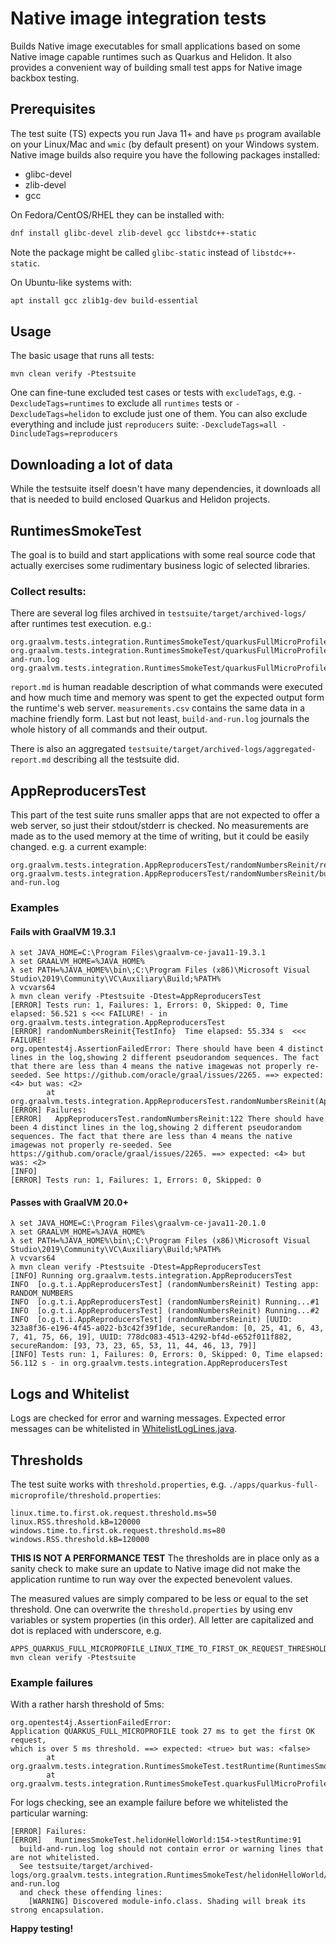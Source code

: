 # Native image integration tests
Builds Native image executables for small applications based on some Native image capable runtimes such
as Quarkus and Helidon. It also provides a convenient way of building small test apps for Native image backbox testing.

## Prerequisites

The test suite (TS) expects you run Java 11+ and have ```ps``` program available on your Linux/Mac
and ```wmic``` (by default present) on your Windows system.
Native image builds also require you have the following packages installed:
* glibc-devel
* zlib-devel
* gcc

On Fedora/CentOS/RHEL they can be installed with:
```bash
dnf install glibc-devel zlib-devel gcc libstdc++-static
```
Note the package might be called `glibc-static` instead of `libstdc++-static`.

On Ubuntu-like systems with:
```bash
apt install gcc zlib1g-dev build-essential
```

## Usage

The basic usage that runs all tests:
```
mvn clean verify -Ptestsuite
```

One can fine-tune excluded test cases or tests with `excludeTags`, e.g. `-DexcludeTags=runtimes`
to exclude all `runtimes` tests or `-DexcludeTags=helidon` to exclude just one of them. 
You can also exclude everything and include just `reproducers` suite: `-DexcludeTags=all -DincludeTags=reproducers`

## Downloading a lot of data

While the testsuite itself doesn't have many dependencies, it downloads all that is needed
to build enclosed Quarkus and Helidon projects.

## RuntimesSmokeTest

The goal is to build and start applications with some real source code that actually
exercises some rudimentary business logic of selected libraries.

### Collect results:

There are several log files archived in `testsuite/target/archived-logs/` after runtimes test execution. e.g.:

```
org.graalvm.tests.integration.RuntimesSmokeTest/quarkusFullMicroProfile/report.md
org.graalvm.tests.integration.RuntimesSmokeTest/quarkusFullMicroProfile/build-and-run.log
org.graalvm.tests.integration.RuntimesSmokeTest/quarkusFullMicroProfile/measurements.csv
```

`report.md` is human readable description of what commands were executed and how much time and memory was spent to
get the expected output form the runtime's web server. `measurements.csv` contains the same data in a machine friendly form.
Last but not least, `build-and-run.log` journals the whole history of all commands and their output.

There is also an aggregated `testsuite/target/archived-logs/aggregated-report.md` describing all the testsuite did.

## AppReproducersTest

This part of the test suite runs smaller apps that are not expected to offer a web server, so just their stdout/stderr
is checked. No measurements are made as to the used memory at the time of writing, but it could be easily changed.
e.g. a current example:

```
org.graalvm.tests.integration.AppReproducersTest/randomNumbersReinit/report.md
org.graalvm.tests.integration.AppReproducersTest/randomNumbersReinit/build-and-run.log
``` 

### Examples
#### Fails with GraalVM 19.3.1
```
λ set JAVA_HOME=C:\Program Files\graalvm-ce-java11-19.3.1
λ set GRAALVM_HOME=%JAVA_HOME%
λ set PATH=%JAVA_HOME%\bin\;C:\Program Files (x86)\Microsoft Visual Studio\2019\Community\VC\Auxiliary\Build;%PATH%
λ vcvars64
λ mvn clean verify -Ptestsuite -Dtest=AppReproducersTest
[ERROR] Tests run: 1, Failures: 1, Errors: 0, Skipped: 0, Time elapsed: 56.521 s <<< FAILURE! - in org.graalvm.tests.integration.AppReproducersTest
[ERROR] randomNumbersReinit{TestInfo}  Time elapsed: 55.334 s  <<< FAILURE!
org.opentest4j.AssertionFailedError: There should have been 4 distinct lines in the log,showing 2 different pseudorandom sequences. The fact that there are less than 4 means the native imagewas not properly re-seeded. See https://github.com/oracle/graal/issues/2265. ==> expected: <4> but was: <2>
        at org.graalvm.tests.integration.AppReproducersTest.randomNumbersReinit(AppReproducersTest.java:122)
[ERROR] Failures:
[ERROR]   AppReproducersTest.randomNumbersReinit:122 There should have been 4 distinct lines in the log,showing 2 different pseudorandom sequences. The fact that there are less than 4 means the native imagewas not properly re-seeded. See https://github.com/oracle/graal/issues/2265. ==> expected: <4> but was: <2>
[INFO]
[ERROR] Tests run: 1, Failures: 1, Errors: 0, Skipped: 0
```

#### Passes with GraalVM 20.0+
```
λ set JAVA_HOME=C:\Program Files\graalvm-ce-java11-20.1.0
λ set GRAALVM_HOME=%JAVA_HOME%
λ set PATH=%JAVA_HOME%\bin\;C:\Program Files (x86)\Microsoft Visual Studio\2019\Community\VC\Auxiliary\Build;%PATH%
λ vcvars64
λ mvn clean verify -Ptestsuite -Dtest=AppReproducersTest
[INFO] Running org.graalvm.tests.integration.AppReproducersTest
INFO  [o.g.t.i.AppReproducersTest] (randomNumbersReinit) Testing app: RANDOM_NUMBERS
INFO  [o.g.t.i.AppReproducersTest] (randomNumbersReinit) Running...#1
INFO  [o.g.t.i.AppReproducersTest] (randomNumbersReinit) Running...#2
INFO  [o.g.t.i.AppReproducersTest] (randomNumbersReinit) [UUID: 323a8f36-e196-4f45-a022-b3c42f39f1de, secureRandom: [0, 25, 41, 6, 43, 7, 41, 75, 66, 19], UUID: 778dc083-4513-4292-bf4d-e652f011f882, secureRandom: [93, 73, 23, 65, 53, 11, 44, 46, 13, 79]]
[INFO] Tests run: 1, Failures: 0, Errors: 0, Skipped: 0, Time elapsed: 56.112 s - in org.graalvm.tests.integration.AppReproducersTest
```

## Logs and Whitelist

Logs are checked for error and warning messages. Expected error messages can be whitelisted in [WhitelistLogLines.java](./testsuite/src/it/java/org/graalvm/tests/integration/utils/WhitelistLogLines.java).

## Thresholds

The test suite works with ```threshold.properties```, e.g. `./apps/quarkus-full-microprofile/threshold.properties`: 

```
linux.time.to.first.ok.request.threshold.ms=50
linux.RSS.threshold.kB=120000
windows.time.to.first.ok.request.threshold.ms=80
windows.RSS.threshold.kB=120000
```

**THIS IS NOT A PERFORMANCE TEST** The thresholds are in place only as a sanity check to make sure
an update to Native image did not make the application runtime to run way over the expected benevolent values.

The measured values are simply compared to be less or equal to the set threshold. One can overwrite the `threshold.properties`
by using env variables or system properties (in this order). All letter are capitalized and dot is replaced with underscore, e.g.

```
APPS_QUARKUS_FULL_MICROPROFILE_LINUX_TIME_TO_FIRST_OK_REQUEST_THRESHOLD_MS=35 mvn clean verify -Ptestsuite 
```

### Example failures

With a rather harsh threshold of 5ms:

```
org.opentest4j.AssertionFailedError: 
Application QUARKUS_FULL_MICROPROFILE took 27 ms to get the first OK request, 
which is over 5 ms threshold. ==> expected: <true> but was: <false>
        at org.graalvm.tests.integration.RuntimesSmokeTest.testRuntime(RuntimesSmokeTest.java:131)
        at org.graalvm.tests.integration.RuntimesSmokeTest.quarkusFullMicroProfile(RuntimesSmokeTest.java:147)
```

For logs checking, see an example failure before we whitelisted the particular warning:

```
[ERROR] Failures: 
[ERROR]   RuntimesSmokeTest.helidonHelloWorld:154->testRuntime:91 
  build-and-run.log log should not contain error or warning lines that are not whitelisted.
  See testsuite/target/archived-logs/org.graalvm.tests.integration.RuntimesSmokeTest/helidonHelloWorld/build-and-run.log
  and check these offending lines: 
    [WARNING] Discovered module-info.class. Shading will break its strong encapsulation.
```

**Happy testing!**

